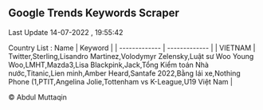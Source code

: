 

## Google Trends Keywords Scraper 
 
Last Update 14-07-2022 , 19:55:42

Country List :
 Name  | Keyword |
| ------------- | ------------- |
| VIETNAM | Twitter,Sterling,Lisandro Martinez,Volodymyr Zelensky,Luật sư Woo Young Woo,LMHT,Mazda3,Lisa Blackpink,Jack,Tổng Kiểm toán Nhà nước,Titanic,Lien minh,Amber Heard,Santafe 2022,Bằng lái xe,Nothing Phone (1,PTIT,Angelina Jolie,Tottenham vs K-League,U19 Việt Nam |



© Abdul Muttaqin 
